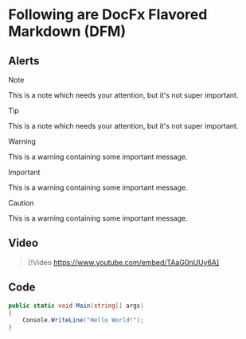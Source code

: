 # Following are DocFx Flavored Markdown (DFM)

## Alerts

> [!NOTE]
> This is a note which needs your attention, but it's not super important.

> [!TIP]
> This is a note which needs your attention, but it's not super important.

> [!WARNING]
> This is a warning containing some important message.

> [!IMPORTANT]
> This is a warning containing some important message.

> [!CAUTION]
> This is a warning containing some important message.

## Video
> [!Video https://www.youtube.com/embed/TAaG0nUUy6A]

## Code

```cs
public static void Main(string[] args)
{
	Console.WriteLine("Hello World!");
}
```